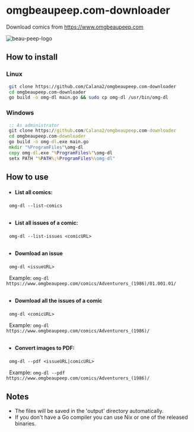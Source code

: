 # omgbeaupeep.com-downloader
Download comics from https://www.omgbeaupeep.com

![beau-peep-logo](https://github.com/user-attachments/assets/77f159a4-4cfb-486f-be6b-0aeac57803d4)

## How to install

### Linux
 ``` bash
  git clone https://github.com/Calana2/omgbeaupeep.com-downloader
  cd omgbeaupeep.com-downloader
  go build -o omg-dl main.go && sudo cp omg-dl /usr/bin/omg-dl
```

### Windows
 ``` cmd
  :: As administrator
  git clone https://github.com/Calana2/omgbeaupeep.com-downloader
  cd omgbeaupeep.com-downloader
  go build -o omg-dl.exe main.go
  mkdir "%ProgramFiles"\omg-dl
  copy omg-dl.exe "%ProgramFiles%"\omg-dl
  setx PATH "%PATH%;%ProgramFiles%\omg-dl"
```

## How to use

- #### List all comics:

&nbsp;  `omg-dl --list-comics`

<h2></h2>

- #### List all issues of a comic:

&nbsp;  `omg-dl --list-issues <comicURL>`

<h2></h2>

- #### Download an issue

&nbsp; `omg-dl <issueURL>`

&nbsp; Example: `omg-dl https://www.omgbeaupeep.com/comics/Adventurers_(1986)/01.001.01/`

<h2></h2>

- #### Download all the issues of a comic

&nbsp; `omg-dl <comicURL>`

&nbsp; Example: `omg-dl https://www.omgbeaupeep.com/comics/Adventurers_(1986)/`

<h2></h2>

- #### Convert images to PDF:
 
&nbsp;  `omg-dl --pdf <issueURL|comicURL>`

&nbsp; Example: `omg-dl --pdf https://www.omgbeaupeep.com/comics/Adventurers_(1986)/`


## Notes
- The files will be saved in the 'output' directory automatically.
- If you don't have a Go compiler you can use Nix or one of the released binaries.

